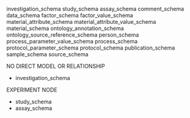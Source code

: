 
investigation_schema
study_schema
assay_schema
comment_schema
data_schema
factor_schema
factor_value_schema
material_attribute_schema
material_attribute_value_schema
material_schema
ontology_annotation_schema
ontology_source_reference_schema
person_schema
process_parameter_value_schema
process_schema
protocol_parameter_schema
protocol_schema
publication_schema
sample_schema
source_schema


NO DIRECT MODEL OR RELATIONSHIP
  + investigation_schema


EXPERIMENT NODE
  + study_schema
  + assay_schema
